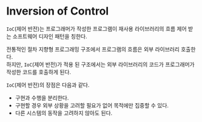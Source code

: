 # Inversion of Control

`IoC`(제어 반전)는 프로그래머가 작성한 프로그램이 재사용 라이브러리의 흐름 제어 받는 소프트웨어 디자인 패턴을 칭한다.

전통적인 절차 지향형 프로그래밍 구조에서 프로그램의 흐름은 외부 라이브러리 호출한다.  
하지만, `IoC`(제어 반전)가 적용 된 구조에서는 외부 라이브러리의 코드가 프로그래머가 작성한 코드를 호출하게 된다.

`IoC`(제어 반전)의 장점은 다음과 같다.

- 구현과 수행을 분리한다.
- 구현할 경우 외부 상황을 고려할 필요가 없어 목적에만 집중할 수 있다.
- 다른 시스템의 동작을 고려하지 않아도 된다.
